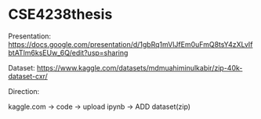 # CSE4238thesis

Presentation: https://docs.google.com/presentation/d/1gbRq1mVlJfEm0uFmQ8tsY4zXLvIfbtATlm6ksEUw_6Q/edit?usp=sharing

Dataset: https://www.kaggle.com/datasets/mdmuahiminulkabir/zip-40k-dataset-cxr/

Direction:

 kaggle.com -> code -> upload ipynb -> ADD dataset(zip)

